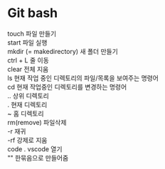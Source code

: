 # Git bash
touch 파일 만들기  
start 파일 실행  
mkdir (= makedirectory) 새 폴더 만들기  
ctrl + L 줄 이동  
clear 전체 지움  
ls 현재 작업 중인 디렉토리의 파일/목록을 보여주는 명령어  
cd 현재 작업중인 디렉토리를 변경하는 명령어  
.. 상위 디렉토리  
. 현재 디렉토리  
~ 홈 디렉토리  
rm(remove) 파일삭제  
-r 재귀  
-rf 강제로 지움  
code . vscode 열기  
"" 한묶음으로 만들어줌